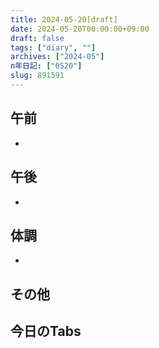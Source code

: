 ```yaml
---
title: 2024-05-20[draft]
date: 2024-05-20T00:00:00+09:00
draft: false
tags: ["diary", ""]
archives: ["2024-05"]
n年日記: ["0520"]
slug: 891591
---
```

## 午前
- 
## 午後
- 
## 体調
- 
## その他
## 今日のTabs